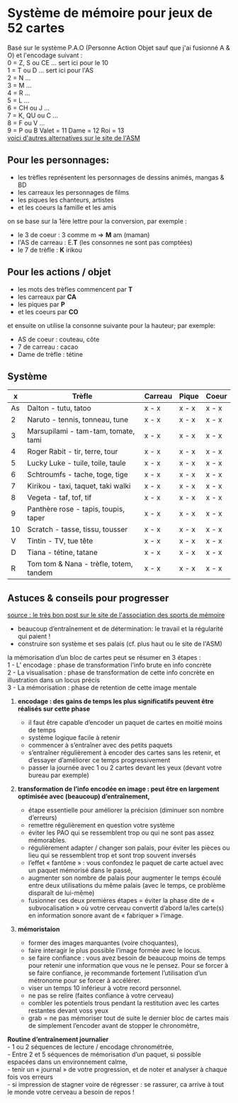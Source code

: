# Système de mémoire pour jeux de 52 cartes

Basé sur le système P.A.O (Personne Action Objet sauf que j'ai fusionné A & O) et l'encodage suivant :  
0 = Z, S ou CE … sert ici pour le 10   
1 = T ou D … sert ici pour l'AS  
2 = N …   
3 = M …   
4 = R …   
5 = L …   
6 = CH ou J …   
7 = K, QU ou C …   
8 = F ou V …   
9 = P ou B
Valet = 11
Dame = 12
Roi = 13  
[voici d'autres alternatives sur le site de l'ASM](https://asmemoire.fr/systemes-de-memorisation/)

## Pour les personnages:
- les trèfles représentent les personnages de dessins animés, mangas & BD
- les carreaux les personnages de films
- les piques les chanteurs, artistes
- et les coeurs la famille et les amis

on se base sur la 1ère lettre pour la conversion, par exemple :
- le 3 de coeur : 3 comme m => __M__ am (maman)
- l'AS de carreau : E.__T__ (les consonnes ne sont pas comptées)
- le 7 de trèfle : __K__ irikou

## Pour les actions / objet 

- les mots des trèfles commencent par __T__
- les carreaux par __CA__
- les piques par __P__
- et les coeurs par __CO__

et ensuite on utilise la consonne suivante pour la hauteur; par exemple:
- AS de coeur : couteau, côte
- 7 de carreau : cacao
- Dame de trèfle : tétine

## Système

x       | Trèfle        | Carreau           | Pique  | Coeur
--------|-------------|-------------|-------------|-------------|
As | Dalton - tutu, tatoo | x - x | x - x | x - x |
2 | Naruto - tennis, tonneau, tune | x - x | x - x | x - x |
3 | Marsupilami - tam-tam, tomate, tami | x - x | x - x | x - x |
4 | Roger Rabit - tir, terre, tour | x - x | x - x | x - x |
5 | Lucky Luke - tuile, toile, taule | x - x | x - x | x - x |
6 | Schtroumfs - tache, toge, tige | x - x | x - x | x - x |
7 | Kirikou - taxi, taquet, taki walki | x - x | x - x | x - x |
8 | Vegeta - taf, tof, tif | x - x | x - x | x - x |
9 | Panthère rose - tapis, toupis, taper | x - x | x - x | x - x |
10 | Scratch - tasse, tissu, tousser | x - x | x - x | x - x |
V | Tintin - TV, tue tête | x - x | x - x | x - x |
D | Tiana - tétine, tatane | x - x | x - x | x - x |
R | Tom tom & Nana - trèfle, totem, tandem | x - x | x - x | x - x |


## Astuces & conseils pour progresser

[source : le très bon post sur le site de l'association des sports de mémoire](https://asmemoire.fr/2021/06/28/comment-progresser-aux-speed-cards/)

- beaucoup d’entraînement et de détermination: le travail et la régularité qui paient !
- construire son système et ses palais (cf. plus haut ou le site de l'ASM)

 
la mémorisation d’un bloc de cartes peut se résumer en 3 étapes :   
1 - L’ encodage : phase de transformation l’info brute en info concrète   
2 - La visualisation : phase de transformation de cette info concrète en illustration dans un locus précis   
3 - La mémorisation : phase de retention de  cette image mentale     



1. __encodage : des gains de temps les plus significatifs peuvent être réalisés sur cette phase__
    - il faut être capable d’encoder un paquet de cartes en moitié moins de temps
    - système logique facile à retenir
    - commencer à s’entraîner avec des petits paquets
    - s’entraîner régulièrement à encoder des cartes sans les retenir, et d’essayer d’améliorer ce temps progressivement
    - passer la journée avec 1 ou 2 cartes devant les yeux (devant votre bureau par exemple)

 

2. __transformation de l’info encodée en image : peut être en largement optimisée avec (beaucoup) d’entraînement,__
    - étape essentielle pour améliorer la précision (diminuer son nombre d’erreurs)
    - remettre régulièrement en question votre système
    - éviter les PAO qui se ressemblent trop ou qui ne sont pas assez mémorables.
    - régulièrement adapter / changer son palais, pour éviter les pièces ou lieu qui se ressemblent trop et sont trop souvent inversés
    - l’effet « fantôme » : vous confondez le paquet de carte actuel avec un paquet mémorisé dans le passé,
    - augmenter son nombre de palais pour augmenter le temps écoulé entre deux utilisations du même palais (avec le temps, ce problème disparaît de lui-même)
    - fusionner ces deux premières étapes = éviter la phase dite de « subvocalisation » où votre cerveau convertit d’abord la/les carte(s) en information sonore avant de « fabriquer » l’image.

 

3. __mémoristaion__
    - former des images marquantes (voire choquantes),
    - faire interagir le plus possible l’image formée avec le locus.
    - se faire confiance : vous avez besoin de beaucoup moins de temps pour retenir une information que vous ne le pensez. Pour se forcer à se faire confiance, je recommande fortement l’utilisation d’un métronome pour se forcer à accélérer.
    - viser un temps 10 inférieur à votre record personnel.
    - ne pas se relire (faites confiance à votre cerveau)
    - combler les potentiels trous pendant la restitution avec les cartes restantes devant voss yeux
    - grab = ne pas mémoriser tout de suite le dernier bloc de cartes mais de simplement l’encoder avant de stopper le chronomètre, 

 
__Routine d’entraînement journalier__   
    - 1 ou 2 séquences de lecture / encodage chronométrée,   
    - Entre 2 et 5 séquences de mémorisation d’un paquet, si possible espacées dans un environnement calme,   
    - tenir un « journal » de votre progression, et de noter et analyser à chaque fois vos erreurs   
    - si impression de stagner voire de régresser : se rassurer, ca arrive à tout le monde votre cerveau a besoin de repos !   

 

 